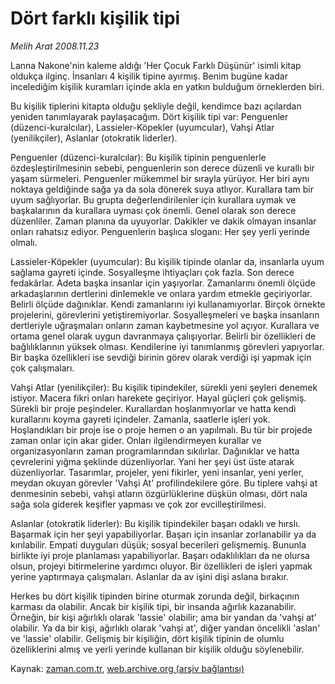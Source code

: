 # Dört farklı kişilik tipi

*Melih Arat 2008.11.23*

<tr><td class="metin" colspan="2" style="padding-top: 20px; padding-left: 5px; padding-right: 10px;">Lanna Nakone'nin kaleme aldığı 'Her Çocuk Farklı Düşünür' isimli kitap oldukça ilginç. İnsanları 4 kişilik tipine ayırmış. Benim bugüne kadar incelediğim kişilik kuramları içinde akla en yatkın bulduğum örneklerden biri.</td></tr><tr><td class="metin" colspan="2" style="padding-top: 20px; padding-left: 5px; padding-right: 10px;"><p> Bu kişilik tiplerini kitapta olduğu şekliyle değil, kendimce bazı açılardan yeniden tanımlayarak paylaşacağım. Dört kişilik tipi var: Penguenler (düzenci-kuralcılar), Lassieler-Köpekler (uyumcular), Vahşi Atlar (yenilikçiler), Aslanlar (otokratik liderler). 
<p> Penguenler (düzenci-kuralcılar): Bu kişilik tipinin penguenlerle özdeşleştirilmesinin sebebi, penguenlerin son derece düzenli ve kurallı bir yaşam sürmeleri. Penguenler mükemmel bir sırayla yürüyor. Her biri aynı noktaya geldiğinde sağa ya da sola dönerek suya atlıyor. Kurallara tam bir uyum sağlıyorlar. Bu grupta değerlendirilenler için kurallara uymak ve başkalarının da kurallara uyması çok önemli. Genel olarak son derece düzenliler. Zaman planına da uyuyorlar. Dakikler ve dakik olmayan insanlar onları rahatsız ediyor. Penguenlerin başlıca sloganı: Her şey yerli yerinde olmalı.
<p> Lassieler-Köpekler (uyumcular): Bu kişilik tipinde olanlar da, insanlarla uyum sağlama gayreti içinde. Sosyalleşme ihtiyaçları çok fazla. Son derece fedakârlar. Adeta başka insanlar için yaşıyorlar. Zamanlarını önemli ölçüde arkadaşlarının dertlerini dinlemekle ve onlara yardım etmekle geçiriyorlar. Belirli ölçüde dağınıklar. Kendi zamanlarını iyi kullanamıyorlar. Birçok örnekte projelerini, görevlerini yetiştiremiyorlar. Sosyalleşmeleri ve başka insanların dertleriyle uğraşmaları onların zaman kaybetmesine yol açıyor. Kurallara ve ortama genel olarak uygun davranmaya çalışıyorlar. Belirli bir özellikleri de bağlılıklarının yüksek olması. Kendilerine iyi tanımlanmış görevleri yapıyorlar. Bir başka özellikleri ise sevdiği birinin görev olarak verdiği işi yapmak için çok çalışmaları. 
<p> Vahşi Atlar (yenilikçiler): Bu kişilik tipindekiler, sürekli yeni şeyleri denemek istiyor. Macera fikri onları harekete geçiriyor. Hayal güçleri çok gelişmiş. Sürekli bir proje peşindeler. Kurallardan hoşlanmıyorlar ve hatta kendi kurallarını koyma gayreti içindeler. Zamanla, saatlerle işleri yok. Hoşlandıkları bir proje ise o proje hemen o an yapılmalı. Bu tür bir projede zaman onlar için akar gider. Onları ilgilendirmeyen kurallar ve organizasyonların zaman programlarından sıkılırlar. Dağınıklar ve hatta çevrelerini yığma şeklinde düzenliyorlar. Yani her şeyi üst üste atarak düzenliyorlar. Tasarımlar, projeler, yeni fikirler, yeni insanlar, yeni yerler, meydan okuyan görevler 'Vahşi At' profilindekilere göre. Bu tiplere vahşi at denmesinin sebebi, vahşi atların özgürlüklerine düşkün olması, dört nala sağa sola giderek keşifler yapması ve çok zor evcilleştirilmesi. 
<p> Aslanlar (otokratik liderler): Bu kişilik tipindekiler başarı odaklı ve hırslı. Başarmak için her şeyi yapabiliyorlar. Başarı için insanlar zorlanabilir ya da kırılabilir. Empati duyguları düşük; sosyal becerileri gelişmemiş. Bununla birlikte iyi proje planlaması yapabiliyorlar. Başarı odaklılıkları da ne olursa olsun, projeyi bitirmelerine yardımcı oluyor. Bir özellikleri de işleri yapmak yerine yaptırmaya çalışmaları. Aslanlar da av işini dişi aslana bırakır. 
<p> Herkes bu dört kişilik tipinden birine oturmak zorunda değil, birkaçının karması da olabilir. Ancak bir kişilik tipi, bir insanda ağırlık kazanabilir. Örneğin, bir kişi ağırlıklı olarak 'lassie' olabilir; ama bir yandan da 'vahşi at' olabilir. Ya da bir kişi, ağırlıklı olarak 'vahşi at', diğer yandan öncelikli 'aslan' ve 'lassie' olabilir. Gelişmiş bir kişiliğin, dört kişilik tipinin de olumlu özelliklerini almış ve yerli yerinde kullanan bir kişilik olduğu söylenebilir.<br/></p></p></p></p></p></p></td></tr>

Kaynak: [zaman.com.tr](http://zaman.com.tr/yazar.do?yazino=763246), [web.archive.org (arşiv bağlantısı)](http://web.archive.org/web/20090114183020/http://www.zaman.com.tr:80/yazar.do?yazino=763246)

